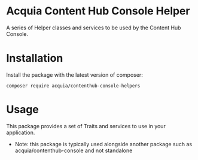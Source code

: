 # Acquia Content Hub Console Helper
A series of Helper classes and services to be used by the Content Hub Console.

# Installation
Install the package with the latest version of composer:

    composer require acquia/contenthub-console-helpers
    
# Usage
This package provides a set of Traits and services to use in your application. 

- Note: this package is typically used alongside another package such as acquia/contenthub-console and not standalone

